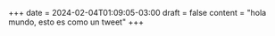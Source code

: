 +++
date = 2024-02-04T01:09:05-03:00
draft = false
content = "hola mundo, esto es como un tweet"
+++

